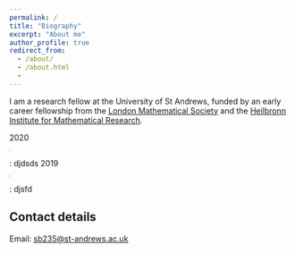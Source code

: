 ```yaml
---
permalink: /
title: "Biography"
excerpt: "About me"
author_profile: true
redirect_from:
  - /about/
  - /about.html
  -
---
```


I am a research fellow at the University of St Andrews, funded by an early career fellowship from the [London Mathematical Society](https://www.lms.ac.uk/) and the [Heilbronn Institute for Mathematical Research](https://heilbronn.ac.uk/).    

2020 <hr width="1" size="500"> : djdsds
2019 <hr width="1" size="500"> : djsfd

## Contact details

Email: sb235@st-andrews.ac.uk
